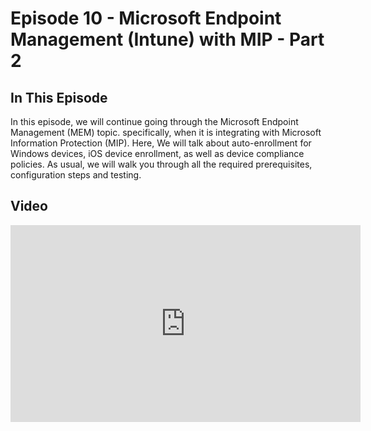 # Episode 10 - Microsoft Endpoint Management (Intune) with MIP - Part 2

## In This Episode

In this episode, we will continue going through the Microsoft Endpoint Management (MEM) topic. specifically, when it is integrating with Microsoft Information Protection (MIP). Here, We will talk about auto-enrollment for Windows devices, iOS device enrollment, as well as device compliance policies. As usual, we will walk you through all the required prerequisites, configuration steps and testing.

## Video

<iframe width="560" height="315" src="https://www.youtube-nocookie.com/embed/83hVuGjwweE" title="YouTube video player" frameborder="0" allow="accelerometer; autoplay; clipboard-write; encrypted-media; gyroscope; picture-in-picture" allowfullscreen></iframe>